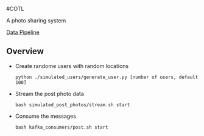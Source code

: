 #COTL

A photo sharing system

[Data Pipeline](http://prezi.com/embed/nyrdqazqwfm_/?bgcolor=ffffff&amp;lock_to_path=1&amp;autoplay=0&amp;autohide_ctrls=0#)

## Overview

- Create randome users with random locations
	
    ```
	python ./simulated_users/generate_user.py [number of users, default 100]
    ```

- Stream the post photo data

    ```
	bash simulated_post_photos/stream.sh start
    ```


- Consume the messages

    ```
	bash kafka_consumers/post.sh start
    ```


